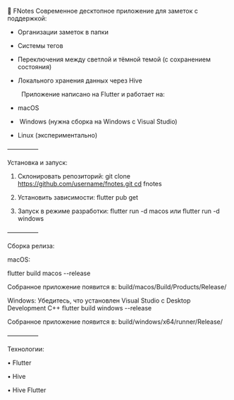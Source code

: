 📒 FNotes
Современное десктопное приложение для заметок с поддержкой:
- Организации заметок в папки
- Системы тегов
- Переключения между светлой и тёмной темой (с сохранением состояния)
- Локального хранения данных через Hive



   
Приложение написано на Flutter и работает на:
 - macOS
 -  Windows (нужна сборка на Windows с Visual Studio)
 - Linux (экспериментально)

—————

Установка и запуск:

1. Склонировать репозиторий:
git clone https://github.com/username/fnotes.git cd fnotes

2. Установить зависимости:
flutter pub get

3. Запуск в режиме разработки:
flutter run -d macos
или
flutter run -d windows

—————


Сборка релиза:

macOS:

flutter build macos --release

Собранное приложение появится в:
build/macos/Build/Products/Release/


Windows:
Убедитесь, что установлен Visual Studio с Desktop Development C++
flutter build windows --release

Собранное приложение появится в:
build/windows/x64/runner/Release/

—————

Технологии:

•	Flutter 

•	Hive 

•	Hive Flutter
